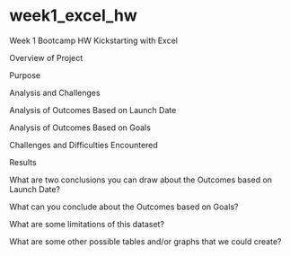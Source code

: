 # week1_excel_hw
Week 1 Bootcamp HW
Kickstarting with Excel

Overview of Project

Purpose

Analysis and Challenges

Analysis of Outcomes Based on Launch Date

Analysis of Outcomes Based on Goals

Challenges and Difficulties Encountered

Results


What are two conclusions you can draw about the Outcomes based on Launch Date?


What can you conclude about the Outcomes based on Goals?


What are some limitations of this dataset?


What are some other possible tables and/or graphs that we could create?